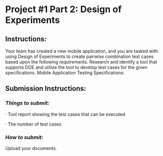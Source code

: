 # Project #1 Part 2: Design of Experiments

## Instructions:

Your team has created a new mobile application, and you are tasked with using Design of Experiments to create pairwise combination test cases based upon the following requirements. Research and identify a tool that supports DOE and utilize the tool to develop test cases for the given specifications. Mobile Application Testing Specifications:


## Submission Instructions:

### _Things to submit:_

· Tool report showing the test cases that can be executed

· The number of test cases

### _How to submit:_

Upload your documents.